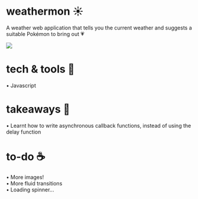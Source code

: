 # weathermon ☀️
A weather web application that tells you the current weather and suggests a suitable Pokémon to bring out 💗

![](https://github.com/ashleytqy/weathermon/blob/master/eg.gif)

# tech & tools 🔧
• Javascript<br>

# takeaways 🔑
• Learnt how to write asynchronous callback functions, instead of using the delay function

# to-do ☕️
• More images!<br>
• More fluid transitions<br>
• Loading spinner...
